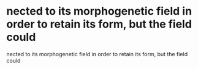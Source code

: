 # nected to its morphogenetic field in order to retain its form, but the field could

nected to its morphogenetic field in order to retain its form, but the field could